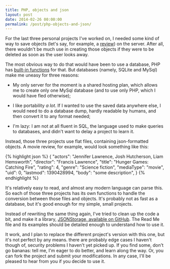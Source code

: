 ```yaml
---
title: PHP, objects and json
layout: post
date: 2014-02-26 00:00:00
permalink: /post/php-objects-and-json/
---
```


For the last three personal projects I've worked on, I needed some kind of way to save objects (let's say, for example, a [review][1]) on the server. After all, there wouldn't be much use in creating those objects if they were to be deleted as soon as the user looks away.

<!--more-->

The most obvious way to do that would have been to use a database, PHP has [built-in functions][2] for that. But databases (namely, SQLite and MySql) make me uneasy for three reasons:

* My only server for the moment is a shared hosting plan, which allows me to create only one MySql database (and to use only PHP, which I would have fled otherwise);

* I like portability _a lot_. If I wanted to use the saved data anywhere else, I would need to do a database dump, hardly readable by humans, and then convert it to any format needed;

* I'm lazy: I am not at all fluent in SQL, the language used to make queries to databases, and didn't want to delay a project to learn it.

Instead, those three projects use flat files, containing json-formatted objects. A movie review, for example, would look something like this:

{% highlight json %}
    {
       "actors": "Jennifer Lawrence, Josh Hutcherson, Liam Hemsworth",
       "director": "Francis Lawrence",
       "title": "Hunger Games: Catching Fire",
       "rating": 4,
       "genre": "Science fiction",
       "mediaType": "movie",
       "uid": 0,
       "lastmod": 1390428994,
       "body": "some description",
    }
{% endhighlight %}

It's relatively easy to read, and almost any modern language can parse this. So each of those three projects has its own functions to handle the conversion between those files and objects. It's probably not as fast as a database, but it's good enough for my simple, small projects.

Instead of rewriting the same thing again, I've tried to clean up the code a bit, and make it a library, [JSONStorage, available on GitHub][3]. The Read Me file and its examples should be detailed enough to understand how to use it.

It work, and I plan to replace the different project's version with this one, but it's not perfect by any means. there are probably edge cases I haven't though of, security problems I haven't yet picked up. If you find some, don't go bananas: tell me, I'm eager to do better, and learn along the way. Or, you can fork the project and submit your modifications. In any case, I'll be pleased to hear from you if you decide to use it.


[1]: http://reviews.amyparent.com/?media=movie&id=0
[2]: http://uk1.php.net/PDO
[3]: https://github.com/amyinorbit/JSONStorage